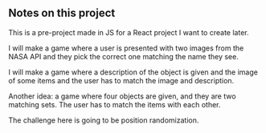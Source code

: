 ## Notes on this project

This is a pre-project made in JS for a React project I want to create later.

I will make a game where a user is presented with two images from the NASA API and they pick the correct one matching the name they see.

I will make a game where a description of the object is given and the image of some items and the user has to match the image and description.

Another idea: a game where four objects are given, and they are two matching sets. The user has to match the items with each other.

The challenge here is going to be position randomization.
